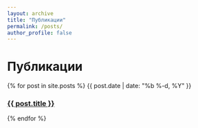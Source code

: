 ```yaml
---
layout: archive
title: "Публикации"
permalink: /posts/
author_profile: false
---
```



<h1>Публикации</h1>
{% for post in site.posts %}
    <time>{{ post.date | date: "%b %-d, %Y" }}</time>
    <h3><a href="{{ post.url | prepend: site.baseurl }}">{{ post.title }}</a></h3>
{% endfor %}